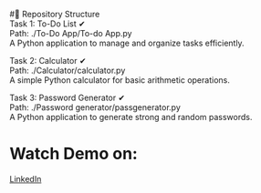 #📁 Repository Structure<br>
Task 1: To-Do List ✔<br>
Path: ./To-Do App/To-do App.py<br>
A Python application to manage and organize tasks efficiently.<br>


Task 2: Calculator ✔<br>
Path: ./Calculator/calculator.py<br>
A simple Python calculator for basic arithmetic operations.<br>

Task 3: Password Generator ✔<br>
Path: ./Password generator/passgenerator.py<br>
A Python application to generate strong and random passwords.<br>
# Watch Demo on:
[LinkedIn](www.linkedin.com/in/aditya-pal2005)
